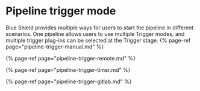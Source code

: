 # Pipeline trigger mode
Blue Shield provides multiple ways for users to start the pipeline in different scenarios. One pipeline allows users to use multiple Trigger modes, and multiple trigger plug-ins can be selected at the Trigger stage.
{% page-ref page="pipeline-trigger-manual.md" %}

{% page-ref page="pipeline-trigger-remote.md" %}

{% page-ref page="pipeline-trigger-timer.md" %}

{% page-ref page="pipeline-trigger-gitlab.md" %}